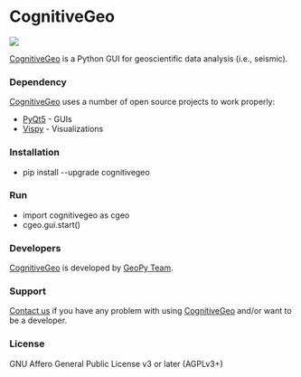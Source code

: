 # CognitiveGeo

![](https://github.com/geopyteam/cognitivegeo/blob/master/logo.png?raw=true)

[CognitiveGeo] is a Python GUI for geoscientific data analysis (i.e., seismic).

### Dependency

[CognitiveGeo] uses a number of open source projects to work properly:

* [PyQt5] - GUIs
* [Vispy] - Visualizations

### Installation

* pip install --upgrade cognitivegeo

### Run

* import cognitivegeo as cgeo
* cgeo.gui.start()

### Developers

[CognitiveGeo] is developed by [GeoPy Team].

### Support

[Contact us] if you have any problem with using [CognitiveGeo] and/or want to be a developer.

### License
GNU Affero General Public License v3 or later (AGPLv3+)

[//]: # (These are reference links used in the body of this note and get stripped out when the markdown processor does its job. There is no need to format nicely because it shouldn't be seen. Thanks SO - http://stackoverflow.com/questions/4823468/store-comments-in-markdown-syntax)


   [CognitiveGeo]: <https://geopyteam.wixsite.com/cognitivegeo>
   [PyQt5]: <https://pypi.org/project/PyQt5/>
   [vispy]: <https://pypi.org/project/vispy/>
   [Geopy Team]: <https://www.linkedin.com/in/geopy-team-182b27185/>
   [Contact us]: <https://geopyteam.wixsite.com/cognitivegeo/support>
